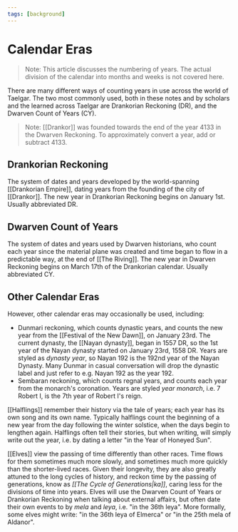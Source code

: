 ```yaml
---
tags: [background]
---
```

# Calendar Eras
> Note: This article discusses the numbering of years. The actual division of the calendar into months and weeks is not covered here.

There are many different ways of counting years in use across the world of Taelgar. The two most commonly used, both in these notes and by scholars and the learned across Taelgar are Drankorian Reckoning (DR), and the Dwarven Count of Years (CY).  

> Note: [[Drankor]] was founded towards the end of the year 4133 in the Dwarven Reckoning. To approximately convert a year, add or subtract 4133.

## Drankorian Reckoning
The system of dates and years developed by the world-spanning [[Drankorian Empire]], dating years from the founding of the city of [[Drankor]]. The new year in Drankorian Reckoning begins on January 1st. Usually abbreviated DR. 

## Dwarven Count of Years
The system of dates and years used by Dwarven historians, who count each year since the material plane was created and time began to flow in a predictable way, at the end of [[The Riving]]. The new year in Dwarven Reckoning begins on March 17th of the Drankorian calendar. Usually abbreviated CY. 

## Other Calendar Eras

However, other calendar eras may occasionally be used, including:
- Dunmari reckoning, which counts dynastic years, and counts the new year from the [[Festival of the New Dawn]], on January 23rd. The current dynasty, the [[Nayan dynasty]], began in 1557 DR, so the 1st year of the Nayan dynasty started on January 23rd, 1558 DR. Years are styled as *dynasty year*, so Nayan 192 is the 192nd year of the Nayan Dynasty. Many Dunmar in casual conversation will drop the dynastic label and just refer to e.g. Nayan 192 as the year 192. 
- Sembaran reckoning, which counts regnal years, and counts each year from the monarch's coronation. Years are styled *year* *monarch*, i.e. 7 Robert I, is the 7th year of Robert I's reign.

[[Halflings]] remember their history via the tale of years; each year has its own song and its own name. Typically halflings count the beginning of a new year from the day following the winter solstice, when the days begin to lengthen again. Halflings often tell their stories, but when writing, will simply write out the year, i.e. by dating a letter "in the Year of Honeyed Sun". 

[[Elves]] view the passing of time differently than other races. Time flows for them sometimes much more slowly, and sometimes much more quickly than the shorter-lived races. Given their longevity, they are also greatly attuned to the long cycles of history, and reckon time by the passing of generations, know as *[[The Cycle of Generations|ka]]*, caring less for the divisions of time into years. Elves will use the Dwarven Count of Years or Drankorian Reckoning when talking about external affairs, but often date their own events to by *mela* and *leya*, i.e. "in the 36th leya". More formally, some elves might write: "in the 36th leya of Elmerca" or "in the 25th mela of Aldanor".